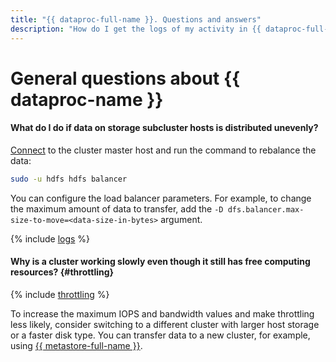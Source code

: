 ```yaml
---
title: "{{ dataproc-full-name }}. Questions and answers"
description: "How do I get the logs of my activity in {{ dataproc-full-name }}? Find the answer to this and other questions in this article."
---
```


# General questions about {{ dataproc-name }}

#### What do I do if data on storage subcluster hosts is distributed unevenly?

[Connect](../operations/connect.md) to the cluster master host and run the command to rebalance the data:

```bash
sudo -u hdfs hdfs balancer
```

You can configure the load balancer parameters. For example, to change the maximum amount of data to transfer, add the `-D dfs.balancer.max-size-to-move=<data-size-in-bytes>` argument.


{% include [logs](../../_qa/logs.md) %}

#### Why is a cluster working slowly even though it still has free computing resources? {#throttling}

{% include [throttling](../../_qa/throttling.md) %}

To increase the maximum IOPS and bandwidth values and make throttling less likely, consider switching to a different cluster with larger host storage or a faster disk type. You can transfer data to a new cluster, for example, using [{{ metastore-full-name }}](../concepts/metastore.md).
